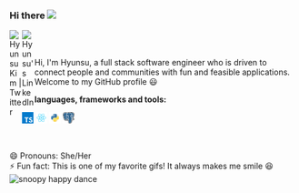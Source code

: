 ### Hi there <img src="https://media.giphy.com/media/hvRJCLFzcasrR4ia7z/giphy.gif" width="25px">

<a href="https://twitter.com/HyunsuTheKim">
  <img align="left" alt="Hyunsu Kim | Twitter" width="22px" src="https://raw.githubusercontent.com/peterthehan/peterthehan/master/assets/twitter.svg" />
</a>
<a href="https://www.linkedin.com/in/hyunsukim/">
  <img align="left" alt="Hyunsu's LinkedIn" width="22px" src="https://raw.githubusercontent.com/peterthehan/peterthehan/master/assets/linkedin.svg" />
</a>

<br />
<br />


Hi, I'm Hyunsu, a full stack software engineer who is driven to connect people and communities with fun and feasible applications.<br />
Welcome to my GitHub profile 😃


**languages, frameworks and tools:** 

<code><img height="20" src="https://raw.githubusercontent.com/github/explore/80688e429a7d4ef2fca1e82350fe8e3517d3494d/topics/typescript/typescript.png"></code>
<code><img height="20" src="https://raw.githubusercontent.com/github/explore/80688e429a7d4ef2fca1e82350fe8e3517d3494d/topics/react/react.png"></code>
<code><img height="20" src="https://raw.githubusercontent.com/github/explore/80688e429a7d4ef2fca1e82350fe8e3517d3494d/topics/python/python.png"></code>
<code><img height="20" src="https://raw.githubusercontent.com/github/explore/80688e429a7d4ef2fca1e82350fe8e3517d3494d/topics/postgresql/postgresql.png"></code>

<br />

😄 Pronouns: She/Her <br />
⚡ Fun fact: This is one of my favorite gifs! It always makes me smile 😆
  <br />
  ![snoopy happy dance](https://media.giphy.com/media/EbaEWv3icphQI/giphy.gif)

 
 
 
<!--
**Hyunsujk/Hyunsujk** is a ✨ _special_ ✨ repository because its `README.md` (this file) appears on your GitHub profile.

Here are some ideas to get you started:

- 🔭 I’m currently working on ...
- 🌱 I’m currently learning ...
- 👯 I’m looking to collaborate on ...
- 🤔 I’m looking for help with ...
- 💬 Ask me about ...
- 📫 How to reach me: ...
- 😄 Pronouns: ...
- ⚡ Fun fact: ...
-->
